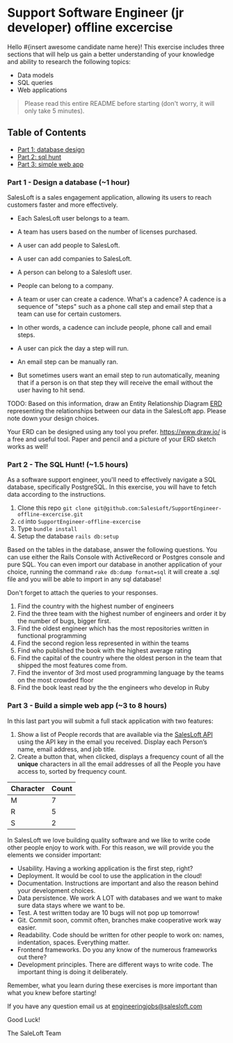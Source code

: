 # Support Software Engineer (jr developer) offline excercise

Hello #{insert awesome candidate name here}!
This exercise includes three sections that will help us gain a better understanding of your knowledge and ability to research the following topics:

- Data models
- SQL queries
- Web applications

> Please read this entire README before starting (don't worry, it will only take 5 minutes).

## Table of Contents

- [Part 1: database design](<#Part-1---Design-a-database-(~1-hour)>)
- [Part 2: sql hunt](<#Part-2--The-SQL-Hunt!-(~1.5-hours)>)
- [Part 3: simple web app](<#Part-3---Build-a-simple-web-app-(~3-to-8-hours)>)

### Part 1 - Design a database (~1 hour)

SalesLoft is a sales engagement application, allowing its users to reach customers faster and more effectively.

- Each SalesLoft user belongs to a team.
- A team has users based on the number of licenses purchased.
- A user can add people to SalesLoft.
- A user can add companies to SalesLoft.
- A person can belong to a Salesloft user.
- People can belong to a company.

- A team or user can create a cadence. What's a cadence? A cadence is a sequence of "steps" such as a phone call step and email step that a team can use for certain customers.
- In other words, a cadence can include people, phone call and email steps.
- A user can pick the day a step will run.
- An email step can be manually ran.
- But sometimes users want an email step to run automatically, meaning that if a person is on that step they will receive the email without the user having to hit send.

TODO: Based on this information, draw an Entity Relationship Diagram [ERD](https://www.lucidchart.com/pages/er-diagrams) representing the relationships between our data in the SalesLoft app. Please note down your design choices.

Your ERD can be designed using any tool you prefer. https://www.draw.io/ is a free and useful tool. Paper and pencil and a picture of your ERD sketch works as well!

### Part 2 - The SQL Hunt! (~1.5 hours)

As a software support engineer, you'll need to effectively navigate a SQL database, specifically PostgreSQL. In this exercise, you will have to fetch data according to the instructions.

1. Clone this repo `git clone git@github.com:SalesLoft/SupportEngineer-offline-excercise.git`
2. `cd` into `SupportEngineer-offline-excercise`
3. Type `bundle install`
4. Setup the database `rails db:setup`

Based on the tables in the database, answer the following questions. You can use either the Rails Console with ActiveRecord or Postgres console and pure SQL. You can even import our database in another application of your choice, running the command `rake db:dump format=sql` it will create a .sql file and you will be able to import in any sql database!

Don't forget to attach the queries to your responses.

1. Find the country with the highest number of engineers
2. Find the three team with the highest number of engineers and order it by the number of bugs, bigger first.
3. Find the oldest engineer which has the most repositories written in functional programming
4. Find the second region less represented in within the teams
5. Find who published the book with the highest average rating
6. Find the capital of the country where the oldest person in the team that shipped the most features come from.
7. Find the inventor of 3rd most used programming language by the teams on the most crowded floor
8. Find the book least read by the the engineers who develop in Ruby

### Part 3 - Build a simple web app (~3 to 8 hours)

In this last part you will submit a full stack application with two features:

1. Show a list of People records that are available via the [SalesLoft API](https://developers.salesloft.com/api.html#!/People/get_v2_people_json) using the API key in the email you received. Display each Person’s name, email address, and job title.
2. Create a button that, when clicked, displays a frequency count of all the **unique** characters in all the email addresses of all the People you have access to, sorted by frequency count.

| Character | Count |
| --------- | ----- |
| M         | 7     |
| R         | 5     |
| S         | 2     |

In SalesLoft we love building quality software and we like to write code other people enjoy to work with. For this reason, we will provide you the elements we consider important:

- Usability. Having a working application is the first step, right?
- Deployment. It would be cool to use the application in the cloud!
- Documentation. Instructions are important and also the reason behind your development choices.
- Data persistence. We work A LOT with databases and we want to make sure data stays where we want to be.
- Test. A test written today are 10 bugs will not pop up tomorrow!
- Git. Commit soon, commit often, branches make cooperative work way easier.
- Readability. Code should be written for other people to work on: names, indentation, spaces. Everything matter.
- Frontend frameworks. Do you any know of the numerous frameworks out there?
- Development principles. There are different ways to write code. The important thing is doing it deliberately.

Remember, what you learn during these exercises is more important than what you knew before starting!

If you have any question email us at engineeringjobs@salesloft.com

Good Luck!

The SaleLoft Team
